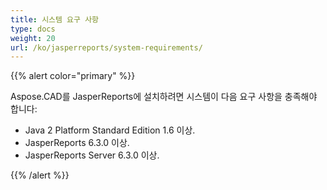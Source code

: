 ```yaml
---
title: 시스템 요구 사항
type: docs
weight: 20
url: /ko/jasperreports/system-requirements/
---
```


{{% alert color="primary" %}}

Aspose.CAD를 JasperReports에 설치하려면 시스템이 다음 요구 사항을 충족해야 합니다:

- Java 2 Platform Standard Edition 1.6 이상.
- JasperReports 6.3.0 이상.
- JasperReports Server 6.3.0 이상.

{{% /alert %}}
